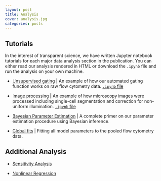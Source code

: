 ```yaml
---
layout: post
title: Analysis
cover: analysis.jpg
categories: posts
---
```


## Tutorials
In the interest of transparent science, we have written Jupyter notebook tutorials for each major data analysis section in the publication. You can either read our analysis rendered in HTML or download the `.ipynb` file and run the analysis on your own machine.

* [Unsupervised gating](../../../../code/notebooks/unsupervised_gating.html) \| An example of how our automated gating function works on raw flow cytometry data. [`.ipynb` file]()

* [Image processing](../../../../code/notebooks/single_cell_microscopy.html) \| An example of how microscopy images were processed including single-cell segmentation and correction for non-uniform illumination. [`.ipynb` file]()

* [Bayesian Parameter Estimation](../../../../code/notebooks/bayesian_parameter_estimation.html) \| A complete primer on our parameter estimation procedure using Bayesian inference.

* [Global fits](../../../../code/notebooks/global_fits.html) \| Fitting all model parameters to the pooled flow cytometry data. 

## Additional Analysis

* [Sensitivity Analysis](../../../../code/notebooks/sensitivity_analysis.html)

* [Nonlinear Regression](../../../../code/notebooks/non_linear_regresssion.html)
